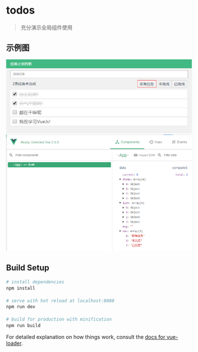 # todos

> 充分演示全局组件使用

## 示例图
![示例图](img/01.png)
![示例图](img/02.png)

## Build Setup

``` bash
# install dependencies
npm install

# serve with hot reload at localhost:8080
npm run dev

# build for production with minification
npm run build
```

For detailed explanation on how things work, consult the [docs for vue-loader](http://vuejs.github.io/vue-loader).
